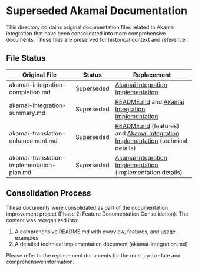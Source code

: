 # Superseded Akamai Documentation

This directory contains original documentation files related to Akamai integration that have been consolidated into more comprehensive documents. These files are preserved for historical context and reference.

## File Status

| Original File | Status | Replacement |
|---------------|--------|-------------|
| akamai-integration-completion.md | Superseded | [Akamai Integration Implementation](../akamai-integration.md) |
| akamai-integration-summary.md | Superseded | [README.md](../README.md) and [Akamai Integration Implementation](../akamai-integration.md) |
| akamai-translation-enhancement.md | Superseded | [README.md](../README.md) (features) and [Akamai Integration Implementation](../akamai-integration.md) (technical details) |
| akamai-translation-implementation-plan.md | Superseded | [Akamai Integration Implementation](../akamai-integration.md) (implementation details) |

## Consolidation Process

These documents were consolidated as part of the documentation improvement project (Phase 2: Feature Documentation Consolidation). The content was reorganized into:

1. A comprehensive README.md with overview, features, and usage examples
2. A detailed technical implementation document (akamai-integration.md)

Please refer to the replacement documents for the most up-to-date and comprehensive information.
